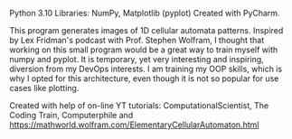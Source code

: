 Python 3.10
Libraries: NumPy, Matplotlib (pyplot)
Created with PyCharm.

This program generates images of 1D cellular automata patterns. 
Inspired by Lex Fridman's podcast with Prof. Stephen Wolfram, I thought that working on this small program would be a great way to train myself with numpy and pyplot. It is temporary, yet very interesting and inspiring, diversion from my DevOps interests. I am training my OOP skills, which is why I opted for this architecture, even though it is not so popular for use cases like plotting.

Created with help of on-line YT tutorials: ComputationalScientist, The Coding Train, Computerphile and https://mathworld.wolfram.com/ElementaryCellularAutomaton.html


